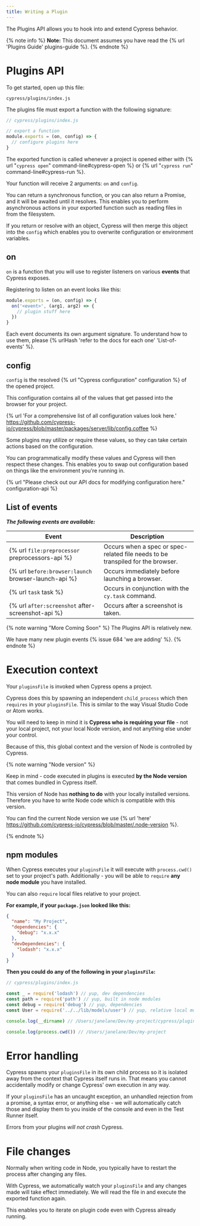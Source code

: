 ```yaml
---
title: Writing a Plugin
---
```


The Plugins API allows you to hook into and extend Cypress behavior.

{% note info %}
**Note:** This document assumes you have read the {% url 'Plugins Guide' plugins-guide %}.
{% endnote %}

# Plugins API

To get started, open up this file:

```text
cypress/plugins/index.js
```

The plugins file must export a function with the following signature:

```javascript
// cypress/plugins/index.js

// export a function
module.exports = (on, config) => {
  // configure plugins here
}
```

The exported function is called whenever a project is opened either with {% url "`cypress open`" command-line#cypress-open %} or {% url "`cypress run`" command-line#cypress-run %}.

Your function will receive 2 arguments: `on` and `config`.

You can return a synchronous function, or you can also return a Promise, and it will be awaited until it resolves. This enables you to perform asynchronous actions in your exported function such as reading files in from the filesystem.

If you return or resolve with an object, Cypress will then merge this object into the `config` which enables you to overwrite configuration or environment variables.

## on

`on` is a function that you will use to register listeners on various **events** that Cypress exposes.

Registering to listen on an event looks like this:

```javascript
module.exports = (on, config) => {
  on('<event>', (arg1, arg2) => {
    // plugin stuff here
  })
}
```

Each event documents its own argument signature. To understand how to use them, please {% urlHash 'refer to the docs for each one' 'List-of-events' %}.

## config

`config` is the resolved {% url "Cypress configuration" configuration %} of the opened project.

This configuration contains all of the values that get passed into the browser for your project.

{% url 'For a comprehensive list of all configuration values look here.' https://github.com/cypress-io/cypress/blob/master/packages/server/lib/config.coffee %}

Some plugins may utilize or require these values, so they can take certain actions based on the configuration.

You can programmatically modify these values and Cypress will then respect these changes. This enables you to swap out configuration based on things like the environment you're running in.

{% url "Please check out our API docs for modifying configuration here." configuration-api %}

## List of events

***The following events are available:***

Event | Description
--- | ---
{% url `file:preprocessor` preprocessors-api %} | Occurs when a spec or spec-related file needs to be transpiled for the browser.
{% url `before:browser:launch` browser-launch-api %} | Occurs immediately before launching a browser.
{% url `task` task %} | Occurs in conjunction with the `cy.task` command.
{% url `after:screenshot` after-screenshot-api %} | Occurs after a screenshot is taken.

{% note warning "More Coming Soon" %}
The Plugins API is relatively new.

We have many new plugin events {% issue 684 'we are adding' %}.
{% endnote %}

# Execution context

Your `pluginsFile` is invoked when Cypress opens a project.

Cypress does this by spawning an independent `child_process` which then `requires` in your `pluginsFile`. This is similar to the way Visual Studio Code or Atom works.

You will need to keep in mind it is **Cypress who is requiring your file** - not your local project, not your local Node version, and not anything else under your control.

Because of this, this global context and the version of Node is controlled by Cypress.

{% note warning "Node version" %}

Keep in mind - code executed in plugins is executed **by the Node version** that comes bundled in Cypress itself.

This version of Node has **nothing to do** with your locally installed versions. Therefore you have to write Node code which is compatible with this version.

You can find the current Node version we use {% url 'here' https://github.com/cypress-io/cypress/blob/master/.node-version %}.

{% endnote %}

## npm modules

When Cypress executes your `pluginsFile` it will execute with `process.cwd()` set to your project's path. Additionally - you will be able to `require` **any node module** you have installed.

You can also `require` local files relative to your project.

**For example, if your `package.json` looked like this:**

```json
{
  "name": "My Project",
  "dependencies": {
    "debug": "x.x.x"
  },
  "devDependencies": {
    "lodash": "x.x.x"
  }
}
```

**Then you could do any of the following in your `pluginsFile`:**

```js
// cypress/plugins/index.js

const _ = require('lodash') // yup, dev dependencies
const path = require('path') // yup, built in node modules
const debug = require('debug') // yup, dependencies
const User = require('../../lib/models/user') // yup, relative local modules

console.log(__dirname) // /Users/janelane/Dev/my-project/cypress/plugins/index.js

console.log(process.cwd()) // /Users/janelane/Dev/my-project
```

# Error handling

Cypress spawns your `pluginsFile` in its own child process so it is isolated away from the context that Cypress itself runs in. That means you cannot accidentally modify or change Cypress' own execution in any way.

If your `pluginsFile` has an uncaught exception, an unhandled rejection from a promise, a syntax error, or anything else - we will automatically catch those and display them to you inside of the console and even in the Test Runner itself.

Errors from your plugins *will not crash* Cypress.

# File changes

Normally when writing code in Node, you typically have to restart the process after changing any files.

With Cypress, we automatically watch your `pluginsFile` and any changes made will take effect immediately. We will read the file in and execute the exported function again.

This enables you to iterate on plugin code even with Cypress already running.
